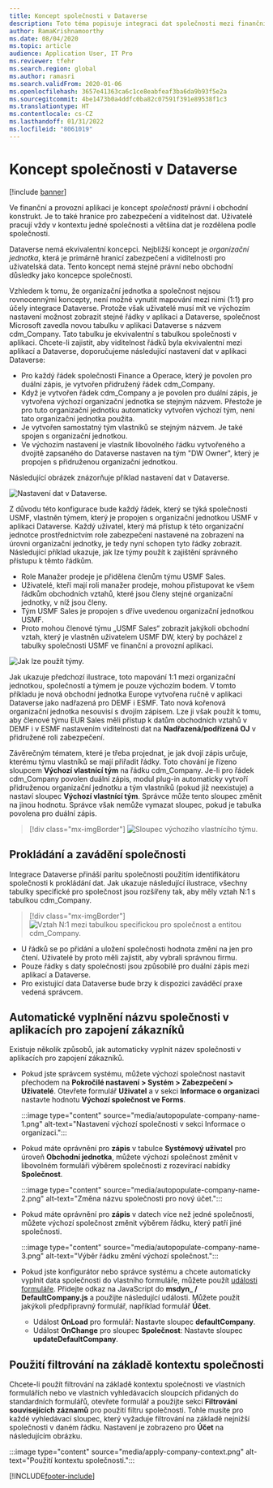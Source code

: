 ```yaml
---
title: Koncept společnosti v Dataverse
description: Toto téma popisuje integraci dat společnosti mezi finančními a provozními aplikacemi a Dataverse.
author: RamaKrishnamoorthy
ms.date: 08/04/2020
ms.topic: article
audience: Application User, IT Pro
ms.reviewer: tfehr
ms.search.region: global
ms.author: ramasri
ms.search.validFrom: 2020-01-06
ms.openlocfilehash: 3657e41363ca6c1ce8eabfeaf3ba6da9b93f5e2a
ms.sourcegitcommit: 4be1473b0a4ddfc0ba82c07591f391e89538f1c3
ms.translationtype: HT
ms.contentlocale: cs-CZ
ms.lasthandoff: 01/31/2022
ms.locfileid: "8061019"
---
```

# <a name="company-concept-in-dataverse"></a>Koncept společnosti v Dataverse

[!include [banner](../../includes/banner.md)]




Ve finanční a provozní aplikaci je koncept *společnosti* právní i obchodní konstrukt. Je to také hranice pro zabezpečení a viditelnost dat. Uživatelé pracují vždy v kontextu jedné společnosti a většina dat je rozdělena podle společnosti.

Dataverse nemá ekvivalentní koncepci. Nejbližší koncept je *organizační jednotka*, která je primárně hranicí zabezpečení a viditelnosti pro uživatelská data. Tento koncept nemá stejné právní nebo obchodní důsledky jako koncepce společnosti.

Vzhledem k tomu, že organizační jednotka a společnost nejsou rovnocennými koncepty, není možné vynutit mapování mezi nimi (1:1) pro účely integrace Dataverse. Protože však uživatelé musí mít ve výchozím nastavení možnost zobrazit stejné řádky v aplikaci a Dataverse, společnost Microsoft zavedla novou tabulku v aplikaci Dataverse s názvem cdm\_Company. Tato tabulku je ekvivalentní s tabulkou společnosti v aplikaci. Chcete-li zajistit, aby viditelnost řádků byla ekvivalentní mezi aplikací a Dataverse, doporučujeme následující nastavení dat v aplikaci Dataverse:

+ Pro každý řádek společnosti Finance a Operace, který je povolen pro duální zápis, je vytvořen přidružený řádek cdm\_Company.
+ Když je vytvořen řádek cdm\_Company a je povolen pro duální zápis, je vytvořena výchozí organizační jednotka se stejným názvem. Přestože je pro tuto organizační jednotku automaticky vytvořen výchozí tým, není tato organizační jednotka použita.
+ Je vytvořen samostatný tým vlastníků se stejným názvem. Je také spojen s organizační jednotkou.
+ Ve výchozím nastavení je vlastník libovolného řádku vytvořeného a dvojitě zapsaného do Dataverse nastaven na tým "DW Owner", který je propojen s přidruženou organizační jednotkou.

Následující obrázek znázorňuje příklad nastavení dat v Dataverse.

![Nastavení dat v Dataverse.](media/dual-write-company-1.png)

Z důvodu této konfigurace bude každý řádek, který se týká společnosti USMF, vlastněn týmem, který je propojen s organizační jednotkou USMF v aplikaci Dataverse. Každý uživatel, který má přístup k této organizační jednotce prostřednictvím role zabezpečení nastavené na zobrazení na úrovni organizační jednotky, je tedy nyní schopen tyto řádky zobrazit. Následující příklad ukazuje, jak lze týmy použít k zajištění správného přístupu k těmto řádkům.

+ Role Manažer prodeje je přidělena členům týmu USMF Sales.
+ Uživatelé, kteří mají roli manažer prodeje, mohou přistupovat ke všem řádkům obchodních vztahů, které jsou členy stejné organizační jednotky, v níž jsou členy.
+ Tým USMF Sales je propojen s dříve uvedenou organizační jednotkou USMF.
+ Proto mohou členové týmu „USMF Sales“ zobrazit jakýkoli obchodní vztah, který je vlastněn uživatelem USMF DW, který by pocházel z tabulky společnosti USMF ve finanční a provozní aplikaci.

![Jak lze použít týmy.](media/dual-write-company-2.png)

Jak ukazuje předchozí ilustrace, toto mapování 1:1 mezi organizační jednotkou, společností a týmem je pouze výchozím bodem. V tomto příkladu je nová obchodní jednotka Europe vytvořena ručně v aplikaci Dataverse jako nadřazená pro DEMF i ESMF. Tato nová kořenová organizační jednotka nesouvisí s dvojím zápisem. Lze ji však použít k tomu, aby členové týmu EUR Sales měli přístup k datům obchodních vztahů v DEMF i v ESMF nastavením viditelnosti dat na **Nadřazená/podřízená OJ** v přidružené roli zabezpečení.

Závěrečným tématem, které je třeba projednat, je jak dvojí zápis určuje, kterému týmu vlastníků se mají přiřadit řádky. Toto chování je řízeno sloupcem **Výchozí vlastnící tým** na řádku cdm\_Company. Je-li pro řádek cdm\_Company povolen duální zápis, modul plug-in automaticky vytvoří přidruženou organizační jednotku a tým vlastníků (pokud již neexistuje) a nastaví sloupec **Výchozí vlastnící tým**. Správce může tento sloupec změnit na jinou hodnotu. Správce však nemůže vymazat sloupec, pokud je tabulka povolena pro duální zápis.

> [!div class="mx-imgBorder"]
![Sloupec výchozího vlastnícího týmu.](media/dual-write-default-owning-team.jpg)

## <a name="company-striping-and-bootstrapping"></a>Prokládání a zavádění společnosti

Integrace Dataverse přináší paritu společnosti použitím identifikátoru společnosti k prokládání dat. Jak ukazuje následující ilustrace, všechny tabulky specifické pro společnost jsou rozšířeny tak, aby měly vztah N:1 s tabulkou cdm\_Company.

> [!div class="mx-imgBorder"]
![Vztah N:1 mezi tabulkou specifickou pro společnost a entitou cdm_Company.](media/dual-write-bootstrapping.png)

+ U řádků se po přidání a uložení společnosti hodnota změní na jen pro čtení. Uživatelé by proto měli zajistit, aby vybrali správnou firmu.
+ Pouze řádky s daty společnosti jsou způsobilé pro duální zápis mezi aplikací a Dataverse.
+ Pro existující data Dataverse bude brzy k dispozici zaváděcí praxe vedená správcem.


## <a name="autopopulate-company-name-in-customer-engagement-apps"></a>Automatické vyplnění názvu společnosti v aplikacích pro zapojení zákazníků

Existuje několik způsobů, jak automaticky vyplnit název společnosti v aplikacích pro zapojení zákazníků.

+ Pokud jste správcem systému, můžete výchozí společnost nastavit přechodem na **Pokročilé nastavení > Systém > Zabezpečení > Uživatelé**. Otevřete formulář **Uživatel** a v sekci **Informace o organizaci** nastavte hodnotu **Výchozí společnost ve Forms**.

    :::image type="content" source="media/autopopulate-company-name-1.png" alt-text="Nastavení výchozí společnosti v sekci Informace o organizaci.":::

+ Pokud máte oprávnění pro **zápis** v tabulce **Systémový uživatel** pro úroveň **Obchodní jednotka**, můžete výchozí společnost změnit v libovolném formuláři výběrem společnosti z rozevírací nabídky **Společnost**.

    :::image type="content" source="media/autopopulate-company-name-2.png" alt-text="Změna názvu společnosti pro nový účet.":::

+ Pokud máte oprávnění pro **zápis** v datech více než jedné společnosti, můžete výchozí společnost změnit výběrem řádku, který patří jiné společnosti.

    :::image type="content" source="media/autopopulate-company-name-3.png" alt-text="Výběr řádku změní výchozí společnost.":::

+ Pokud jste konfigurátor nebo správce systému a chcete automaticky vyplnit data společnosti do vlastního formuláře, můžete použít [události formuláře](/powerapps/developer/model-driven-apps/clientapi/events-forms-grids). Přidejte odkaz na JavaScript do **msdyn_ / DefaultCompany.js** a použijte následující události. Můžete použít jakýkoli předpřipravný formulář, například formulář **Účet**.

    + Událost **OnLoad** pro formulář: Nastavte sloupec **defaultCompany**.
    + Událost **OnChange** pro sloupec **Společnost**: Nastavte sloupec **updateDefaultCompany**.

## <a name="apply-filtering-based-on-the-company-context"></a>Použití filtrování na základě kontextu společnosti

Chcete-li použít filtrování na základě kontextu společnosti ve vlastních formulářích nebo ve vlastních vyhledávacích sloupcích přidaných do standardních formulářů, otevřete formulář a použijte sekci **Filtrování souvisejících záznamů** pro použití filtru společnosti. Tohle musíte pro každé vyhledávací sloupec, který vyžaduje filtrování na základě nejnižší společnosti v daném řádku. Nastavení je zobrazeno pro **Účet** na následujícím obrázku.

:::image type="content" source="media/apply-company-context.png" alt-text="Použití kontextu společnosti.":::



[!INCLUDE[footer-include](../../../../includes/footer-banner.md)]